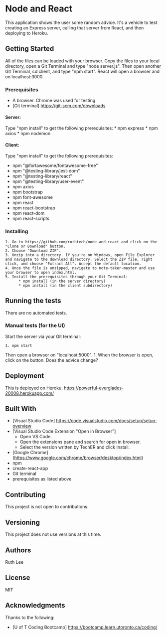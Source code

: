 # Node and React
 This application shows the user some random advice. It's a vehicle to test creating an Express server, calling that server from React, and then deploying to Heroku.

## Getting Started
All of the files can be loaded with your browser. Copy the files to your local directory, open a Git Terminal and type "node server.js". Then open another Git Terminal, cd client, and type "npm start". React will open a browser and on localhost:3000.

### Prerequisites
   * A browser. Chrome was used for testing. 
   * [Git terminal] https://git-scm.com/downloads

   #### Server:
   Type "npm install" to get the following prerequisites:
      * npm express
      * npm axios
      * npm nodemon

   #### Client:
   Type "npm install" to get the following prerequisites:
   * npm "@fortawesome/fontawesome-free"
   * npm "@testing-library/jest-dom"
   * npm "@testing-library/react"
   * npm "@testing-library/user-event"
   * npm axios
   * npm bootstrap
   * npm font-awesome
   * npm react
   * npm react-bootstrap
   * npm react-dom
   * npm react-scripts


### Installing
    1. Go to https://github.com/ruthtech/node-and-react and click on the "Clone or Download" button. 
    2. Choose "Download ZIP". 
    3. Unzip into a directory. If you're on Windows, open File Explorer and navigate to the download directory. Select the ZIP file, right click, and choose "Extract All". Accept the default location.
    4. Once the file is unzipped, navigate to note-taker-master and use your browser to open index.html.
    5. Install the prerequisites through your Git Terminal:
          * npm install (in the server directory)
          * npm install (in the client subdirectory)


## Running the tests
There are no automated tests.

### Manual tests (for the UI)
Start the server via your Git terminal:

    1. npm start

Then open a browser on "localhost:5000".
    1. When the browser is open, click on the button. Does the advice change?

## Deployment
This is deployed on Heroku. https://powerful-everglades-20008.herokuapp.com/


## Built With
* [Visual Studio Code] https://code.visualstudio.com/docs/setup/setup-overview
* [Visual Studio Code Extension "Open in Browser"] 
    * Open VS Code.
    * Open the extensions pane and search for open in browser.
    * Select the version written by TechER and click Install.
* [Google Chrome] (https://www.google.com/chrome/browser/desktop/index.html)
* npm
* create-react-app
* Git terminal
* prerequisites as listed above

## Contributing
This project is not open to contributions.

## Versioning
This project does not use versions at this time. 

## Authors
Ruth Lee

## License
MIT

## Acknowledgments
Thanks to the following:
* [U of T Coding Bootcamp] https://bootcamp.learn.utoronto.ca/coding/





